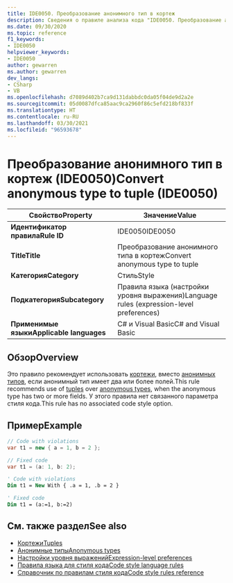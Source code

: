 ```yaml
---
title: IDE0050. Преобразование анонимного тип в кортеж
description: Сведения о правиле анализа кода "IDE0050. Преобразование анонимного тип в кортеж"
ms.date: 09/30/2020
ms.topic: reference
f1_keywords:
- IDE0050
helpviewer_keywords:
- IDE0050
author: gewarren
ms.author: gewarren
dev_langs:
- CSharp
- VB
ms.openlocfilehash: d7089d402b7ca9d131dabbdc0da05f04de9d2a2e
ms.sourcegitcommit: 05d0087dfca85aac9ca2960f86c5efd218bf833f
ms.translationtype: HT
ms.contentlocale: ru-RU
ms.lasthandoff: 03/30/2021
ms.locfileid: "96593678"
---
```

# <a name="convert-anonymous-type-to-tuple-ide0050"></a><span data-ttu-id="85ae1-103">Преобразование анонимного тип в кортеж (IDE0050)</span><span class="sxs-lookup"><span data-stu-id="85ae1-103">Convert anonymous type to tuple (IDE0050)</span></span>

|<span data-ttu-id="85ae1-104">Свойство</span><span class="sxs-lookup"><span data-stu-id="85ae1-104">Property</span></span>|<span data-ttu-id="85ae1-105">Значение</span><span class="sxs-lookup"><span data-stu-id="85ae1-105">Value</span></span>|
|-|-|
| <span data-ttu-id="85ae1-106">**Идентификатор правила**</span><span class="sxs-lookup"><span data-stu-id="85ae1-106">**Rule ID**</span></span> | <span data-ttu-id="85ae1-107">IDE0050</span><span class="sxs-lookup"><span data-stu-id="85ae1-107">IDE0050</span></span> |
| <span data-ttu-id="85ae1-108">**Title**</span><span class="sxs-lookup"><span data-stu-id="85ae1-108">**Title**</span></span> | <span data-ttu-id="85ae1-109">Преобразование анонимного типа в кортеж</span><span class="sxs-lookup"><span data-stu-id="85ae1-109">Convert anonymous type to tuple</span></span> |
| <span data-ttu-id="85ae1-110">**Категория**</span><span class="sxs-lookup"><span data-stu-id="85ae1-110">**Category**</span></span> | <span data-ttu-id="85ae1-111">Стиль</span><span class="sxs-lookup"><span data-stu-id="85ae1-111">Style</span></span> |
| <span data-ttu-id="85ae1-112">**Подкатегория**</span><span class="sxs-lookup"><span data-stu-id="85ae1-112">**Subcategory**</span></span> | <span data-ttu-id="85ae1-113">Правила языка (настройки уровня выражения)</span><span class="sxs-lookup"><span data-stu-id="85ae1-113">Language rules (expression-level preferences)</span></span> |
| <span data-ttu-id="85ae1-114">**Применимые языки**</span><span class="sxs-lookup"><span data-stu-id="85ae1-114">**Applicable languages**</span></span> | <span data-ttu-id="85ae1-115">C# и Visual Basic</span><span class="sxs-lookup"><span data-stu-id="85ae1-115">C# and Visual Basic</span></span> |

## <a name="overview"></a><span data-ttu-id="85ae1-116">Обзор</span><span class="sxs-lookup"><span data-stu-id="85ae1-116">Overview</span></span>

<span data-ttu-id="85ae1-117">Это правило рекомендует использовать [кортежи](../../../csharp/language-reference/builtin-types/value-tuples.md), вместо [анонимных типов](../../../csharp/programming-guide/classes-and-structs/anonymous-types.md), если анонимный тип имеет два или более полей.</span><span class="sxs-lookup"><span data-stu-id="85ae1-117">This rule recommends use of [tuples](../../../csharp/language-reference/builtin-types/value-tuples.md) over [anonymous types](../../../csharp/programming-guide/classes-and-structs/anonymous-types.md), when the anonymous type has two or more fields.</span></span> <span data-ttu-id="85ae1-118">У этого правила нет связанного параметра стиля кода.</span><span class="sxs-lookup"><span data-stu-id="85ae1-118">This rule has no associated code style option.</span></span>

## <a name="example"></a><span data-ttu-id="85ae1-119">Пример</span><span class="sxs-lookup"><span data-stu-id="85ae1-119">Example</span></span>

```csharp
// Code with violations
var t1 = new { a = 1, b = 2 };

// Fixed code
var t1 = (a: 1, b: 2);
```

```vb
' Code with violations
Dim t1 = New With { .a = 1, .b = 2 }

' Fixed code
Dim t1 = (a:=1, b:=2)
```

## <a name="see-also"></a><span data-ttu-id="85ae1-120">См. также раздел</span><span class="sxs-lookup"><span data-stu-id="85ae1-120">See also</span></span>

- [<span data-ttu-id="85ae1-121">Кортежи</span><span class="sxs-lookup"><span data-stu-id="85ae1-121">Tuples</span></span>](../../../csharp/language-reference/builtin-types/value-tuples.md)
- [<span data-ttu-id="85ae1-122">Анонимные типы</span><span class="sxs-lookup"><span data-stu-id="85ae1-122">Anonymous types</span></span>](../../../csharp/programming-guide/classes-and-structs/anonymous-types.md)
- [<span data-ttu-id="85ae1-123">Настройки уровня выражений</span><span class="sxs-lookup"><span data-stu-id="85ae1-123">Expression-level preferences</span></span>](expression-level-preferences.md)
- [<span data-ttu-id="85ae1-124">Правила языка для стиля кода</span><span class="sxs-lookup"><span data-stu-id="85ae1-124">Code style language rules</span></span>](language-rules.md)
- [<span data-ttu-id="85ae1-125">Справочник по правилам стиля кода</span><span class="sxs-lookup"><span data-stu-id="85ae1-125">Code style rules reference</span></span>](index.md)
